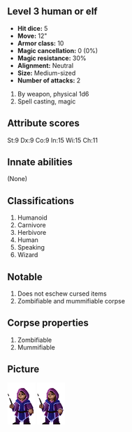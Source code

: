 ## Level 3 human or elf

- **Hit dice:** 5
- **Move:** 12"
- **Armor class:** 10
- **Magic cancellation:** 0 (0%)
- **Magic resistance:** 30%
- **Alignment:** Neutral
- **Size:** Medium-sized
- **Number of attacks:** 2
1. By weapon, physical 1d6
2. Spell casting, magic

## Attribute scores

St:9 Dx:9 Co:9 In:15 Wi:15 Ch:11

## Innate abilities

(None)

## Classifications

1. Humanoid
2. Carnivore
3. Herbivore
4. Human
5. Speaking
6. Wizard

## Notable

1. Does not eschew cursed items
2. Zombifiable and mummifiable corpse

## Corpse properties

1. Zombifiable
2. Mummifiable

## Picture

![Apprentice](https://github.com/hyvanmielenpelit/GnollHackTileSet/blob/main/Monsters/apprentice/apprentice.png?raw=true) ![Apprentice](https://github.com/hyvanmielenpelit/GnollHackTileSet/blob/main/Monsters/apprentice/apprentice_female.png?raw=true)
